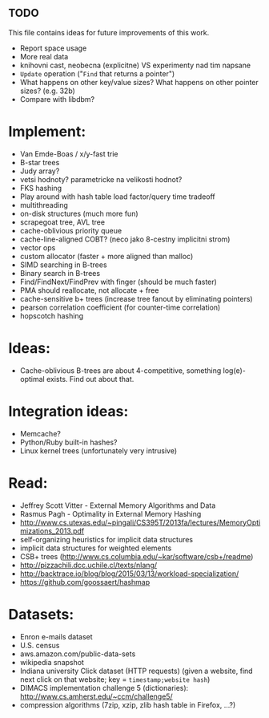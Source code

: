 ## TODO
This file contains ideas for future improvements of this work.

* Report space usage
* More real data
* knihovni cast, neobecna (explicitne) VS experimenty nad tim napsane
* `Update` operation ("`Find` that returns a pointer")
* What happens on other key/value sizes? What happens on other pointer sizes?
  (e.g. 32b)
* Compare with libdbm?

# Implement:
- Van Emde-Boas / x/y-fast trie
- B-star trees
- Judy array?
- vetsi hodnoty? parametricke na velikosti hodnot?
- FKS hashing
- Play around with hash table load factor/query time tradeoff
- multithreading
- on-disk structures (much more fun)
- scrapegoat tree, AVL tree
- cache-oblivious priority queue
- cache-line-aligned COBT? (neco jako 8-cestny implicitni strom)
- vector ops
- custom allocator (faster + more aligned than malloc)
- SIMD searching in B-trees
- Binary search in B-trees
- Find/FindNext/FindPrev with finger (should be much faster)
- PMA should reallocate, not allocate + free
- cache-sensitive b+ trees (increase tree fanout by eliminating pointers)
- pearson correlation coefficient (for counter-time correlation)
- hopscotch hashing

# Ideas:
- Cache-oblivious B-trees are about 4-competitive, something log(e)-optimal
  exists. Find out about that.

# Integration ideas:
* Memcache?
* Python/Ruby built-in hashes?
* Linux kernel trees (unfortunately very intrusive)

# Read:
* Jeffrey Scott Vitter - External Memory Algorithms and Data
* Rasmus Pagh - Optimality in External Memory Hashing
* http://www.cs.utexas.edu/~pingali/CS395T/2013fa/lectures/MemoryOptimizations_2013.pdf
* self-organizing heuristics for implicit data structures
* implicit data structures for weighted elements
* CSB+ trees (http://www.cs.columbia.edu/~kar/software/csb+/readme)
* http://pizzachili.dcc.uchile.cl/texts/nlang/
* http://backtrace.io/blog/blog/2015/03/13/workload-specialization/
* https://github.com/goossaert/hashmap

# Datasets:
* Enron e-mails dataset
* U.S. census
* aws.amazon.com/public-data-sets
* wikipedia snapshot
* Indiana university Click dataset (HTTP requests)
  (given a website, find next click on that website; key = `timestamp;website hash`)
* DIMACS implementation challenge 5 (dictionaries):
  http://www.cs.amherst.edu/~ccm/challenge5/
* compression algorithms (7zip, xzip, zlib hash table in Firefox, ...?)
